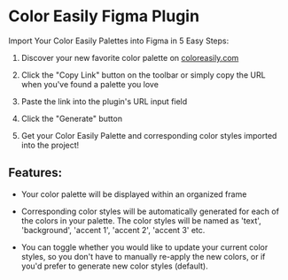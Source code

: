 # Color Easily Figma Plugin

Import Your Color Easily Palettes into Figma in 5 Easy Steps:

1. Discover your new favorite color palette on [coloreasily.com](https://www.coloreasily.com/)

2. Click the "Copy Link" button on the toolbar or simply copy the URL when you've found a palette you love

3. Paste the link into the plugin's URL input field

4. Click the "Generate" button

5. Get your Color Easily Palette and corresponding color styles imported into the project!


## Features:

- Your color palette will be displayed within an organized frame

- Corresponding color styles will be automatically generated for each of the colors in your palette. The color styles will be named as 'text', 'background', 'accent 1', 'accent 2', 'accent 3' etc.

- You can toggle whether you would like to update your current color styles, so you don't have to manually re-apply the new colors, or if you'd prefer to generate new color styles (default).
